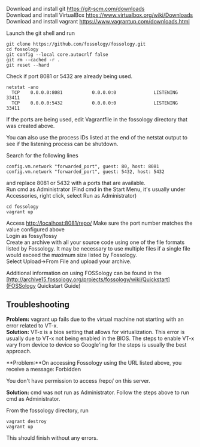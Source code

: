 Download and install git https://git-scm.com/downloads<br>
Download and install VirtualBox https://www.virtualbox.org/wiki/Downloads<br>
Download and install vagrant https://www.vagrantup.com/downloads.html<br>

Launch the git shell and run
```
git clone https://github.com/fossology/fossology.git
cd fossology
git config --local core.autocrlf false
git rm --cached -r .
git reset --hard
```

Check if port 8081 or 5432 are already being used. 
```
netstat -ano
  TCP    0.0.0.0:8081           0.0.0.0:0              LISTENING    33411
  TCP    0.0.0.0:5432           0.0.0.0:0              LISTENING    33411
```

If the ports are being used, edit Vagrantfile in the fossology directory that was created above.

You can also use the process IDs listed at the end of the netstat output to see if the listening process can be shutdown.

Search for the following lines
```
config.vm.network "forwarded_port", guest: 80, host: 8081
config.vm.network "forwarded_port", guest: 5432, host: 5432
```
and replace 8081 or 5432 with a ports that are available.<br>
Run cmd as Administrator (Find cmd in the Start Menu, it's usually under Accessories, right click, select Run as Administrator)<br>
```
cd fossology
vagrant up
```
Access [http://localhost:8081/repo/](http://localhost:8081/repo/) Make sure the port number matches the value configured above<br>
Login as fossy/fossy<br>
Create an archive with all your source code using one of the file formats listed by Fossology. It may be necessary to use multiple files if a single file would exceed the maximum size listed by Fossology.<br>
Select Upload->From File and upload your archive.<p>
Additional information on using FOSSology can be found in the [http://archive15.fossology.org/projects/fossology/wiki/Quickstart](FOSSology Quickstart Guide)

## Troubleshooting
**Problem:** vagrant up fails due to the virtual machine not starting with an error related to VT-x.<br>
**Solution:** VT-x is a bios setting that allows for virtualization. This error is usually due to VT-x not being enabled in the BIOS. The steps to enable VT-x vary from device to device so Google'ing for the steps is usually the best approach.

**Problem:**On accessing Fossology using the URL listed above, you receive a message:
Forbidden

You don't have permission to access /repo/ on this server.

**Solution:**
cmd was not run as Administrator. Follow the steps above to run cmd as Administrator. 

From the fossology directory, run
```
vagrant destroy
vagrant up
```
This should finish without any errors.
